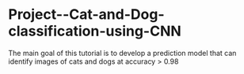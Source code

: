 # Project--Cat-and-Dog-classification-using-CNN
The main goal of this tutorial is to develop a prediction model that can identify images of cats and dogs at accuracy > 0.98
